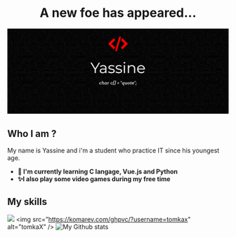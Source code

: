 <h1 align="center"> A new foe has appeared... </h1>
<img src="https://github.com/Yass1G1/Yass1G1/blob/main/Banner_Github.jpg" alt="My Github Banner" />

## Who I am ?
My name is Yassine and i'm a student who practice IT since his youngest age.
<br>
- **🌱 I'm currently learning C langage, Vue.js and Python**
- **✨I also play some video games during my free time**

## My skills
![](https://komarev.com/ghpvc/?username=Yass1G1)
<img src=”https://komarev.com/ghpvc/?username=tomkax" alt=”tomkaX” />
![My Github stats](https://github-readme-stats.vercel.app/api?username=Yass1G1&show_icons=true&hide_border=true)
